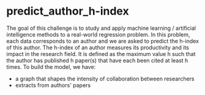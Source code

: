 # predict_author_h-index
The goal of this challenge is to study and apply machine learning / artificial intelligence methods to a real-world regression problem. In this problem, each data corresponds to an author and we are asked to predict the h-index of this author. The h-index of an author measures its productivity and its impact in the research field. It is defined as the maximum value h such that the author has published h paper(s) that have each been cited at least h times. To build the model, we have:

- a graph that shapes the intensity of collaboration between researchers
- extracts from authors' papers
